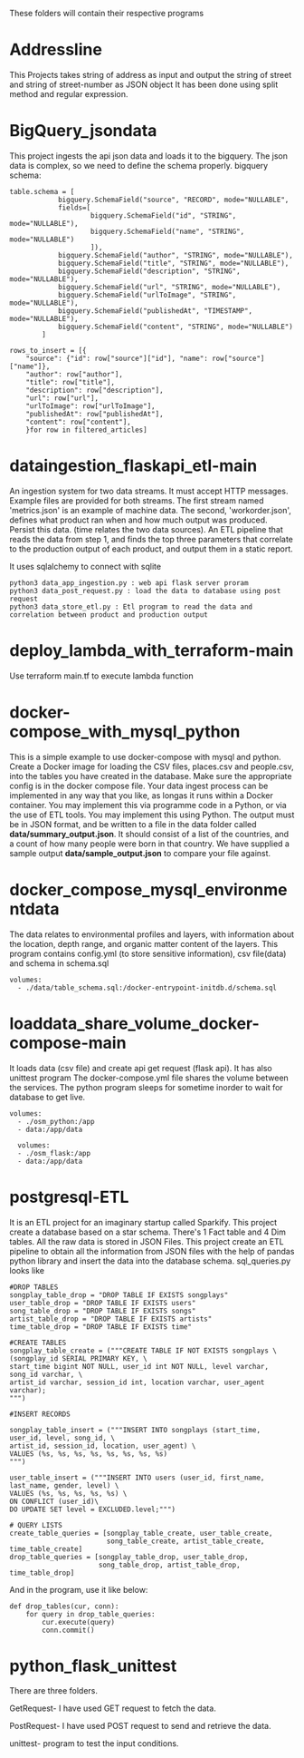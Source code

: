 These folders will contain their respective programs

# Addressline
This Projects takes string of address as input and output the string of street and string of street-number as JSON object
It has been done using split method and regular expression.

# BigQuery_jsondata
This project ingests the api json data and loads it to the bigquery. The json data is complex, so we need to define the schema properly.
bigquery schema:

    table.schema = [
                bigquery.SchemaField("source", "RECORD", mode="NULLABLE",
                fields=[
                        bigquery.SchemaField("id", "STRING", mode="NULLABLE"),
                        bigquery.SchemaField("name", "STRING", mode="NULLABLE")
                        ]),
                bigquery.SchemaField("author", "STRING", mode="NULLABLE"),
                bigquery.SchemaField("title", "STRING", mode="NULLABLE"),
                bigquery.SchemaField("description", "STRING", mode="NULLABLE"),
                bigquery.SchemaField("url", "STRING", mode="NULLABLE"),
                bigquery.SchemaField("urlToImage", "STRING", mode="NULLABLE"),
                bigquery.SchemaField("publishedAt", "TIMESTAMP", mode="NULLABLE"),
                bigquery.SchemaField("content", "STRING", mode="NULLABLE")
            ]
            
    rows_to_insert = [{
        "source": {"id": row["source"]["id"], "name": row["source"]["name"]},
        "author": row["author"],
        "title": row["title"],
        "description": row["description"],
        "url": row["url"],
        "urlToImage": row["urlToImage"],
        "publishedAt": row["publishedAt"],
        "content": row["content"],
        }for row in filtered_articles]   
        
# dataingestion_flaskapi_etl-main
An ingestion system for two data streams. It must accept HTTP messages. Example files are provided for both streams. The first stream named 'metrics.json' is an example of machine data. The second, 'workorder.json', defines what product ran when and how much output was produced. Persist this data. (time relates the two data sources). An ETL pipeline that reads the data from step 1, and finds the top three parameters that correlate to the production output of each product, and output them in a static report.

It uses sqlalchemy to connect with sqlite

    python3 data_app_ingestion.py : web api flask server proram
    python3 data_post_request.py : load the data to database using post request
    python3 data_store_etl.py : Etl program to read the data and correlation between product and production output

# deploy_lambda_with_terraform-main
Use terraform main.tf to execute lambda function

# docker-compose_with_mysql_python
This is a simple example to use docker-compose with mysql and python. Create a Docker image for loading the CSV files, places.csv and people.csv, into the tables
you have created in the database. Make sure the appropriate config is in the docker compose file. Your data ingest process can be implemented in any way that you like, as longas it runs within a Docker container. You may implement this via programme code in a Python, or via the use of ETL tools.  You may implement this using Python. The output must be in JSON format, and be written to a file in the data folder called **data/summary_output.json**. It should consist of a list of the countries, and a count of how many people were born in that country. We have supplied a sample output **data/sample_output.json** to compare your file against.


# docker_compose_mysql_environmentdata
The data relates to environmental profiles and layers, with information about the location, depth range, and organic matter content of the layers.
This program contains config.yml (to store sensitive information), csv file(data) and schema in schema.sql 

    volumes:
      - ./data/table_schema.sql:/docker-entrypoint-initdb.d/schema.sql

# loaddata_share_volume_docker-compose-main
It loads data (csv file) and create api get request (flask api). It has also unittest program
The docker-compose.yml file shares the volume between the services. The python program sleeps for sometime inorder to wait for database to get live.

    volumes:
      - ./osm_python:/app
      - data:/app/data
      
      volumes:
      - ./osm_flask:/app
      - data:/app/data

# postgresql-ETL
It is an ETL project for an imaginary startup called Sparkify. This project create a database based on a star schema. There's 1 Fact table and 4 Dim tables. 
All the raw data is stored in JSON Files. This project create an ETL pipeline to obtain all the information from JSON files with the help of pandas python library and insert the data into the database schema.
sql_queries.py looks like

    #DROP TABLES
    songplay_table_drop = "DROP TABLE IF EXISTS songplays"
    user_table_drop = "DROP TABLE IF EXISTS users"
    song_table_drop = "DROP TABLE IF EXISTS songs"
    artist_table_drop = "DROP TABLE IF EXISTS artists"
    time_table_drop = "DROP TABLE IF EXISTS time"

    #CREATE TABLES
    songplay_table_create = ("""CREATE TABLE IF NOT EXISTS songplays \
    (songplay_id SERIAL PRIMARY KEY, \
    start_time bigint NOT NULL, user_id int NOT NULL, level varchar, song_id varchar, \
    artist_id varchar, session_id int, location varchar, user_agent varchar);
    """)
    
    #INSERT RECORDS

    songplay_table_insert = ("""INSERT INTO songplays (start_time, user_id, level, song_id, \
    artist_id, session_id, location, user_agent) \
    VALUES (%s, %s, %s, %s, %s, %s, %s, %s)
    """)

    user_table_insert = ("""INSERT INTO users (user_id, first_name, last_name, gender, level) \
    VALUES (%s, %s, %s, %s, %s) \
    ON CONFLICT (user_id)\
    DO UPDATE SET level = EXCLUDED.level;""")
    
    # QUERY LISTS
    create_table_queries = [songplay_table_create, user_table_create,
                            song_table_create, artist_table_create, time_table_create]
    drop_table_queries = [songplay_table_drop, user_table_drop,
                          song_table_drop, artist_table_drop, time_table_drop]

And in the program, use it like below:

    def drop_tables(cur, conn):
        for query in drop_table_queries:
            cur.execute(query)
            conn.commit()
            
# python_flask_unittest   
There are three folders.

GetRequest- I have used GET request to fetch the data.

PostRequest- I have used POST request to send and retrieve the data.

unittest- program to test the input conditions.
